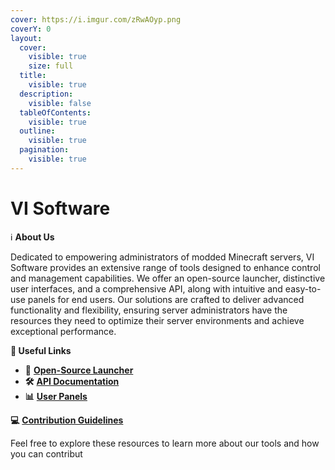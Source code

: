 ```yaml
---
cover: https://i.imgur.com/zRwAOyp.png
coverY: 0
layout:
  cover:
    visible: true
    size: full
  title:
    visible: true
  description:
    visible: false
  tableOfContents:
    visible: true
  outline:
    visible: true
  pagination:
    visible: true
---
```


# VI Software



ℹ️ **About Us**

Dedicated to empowering administrators of modded Minecraft servers, VI Software provides an extensive range of tools designed to enhance control and management capabilities. We offer an open-source launcher, distinctive user interfaces, and a comprehensive API, along with intuitive and easy-to-use panels for end users. Our solutions are crafted to deliver advanced functionality and flexibility, ensuring server administrators have the resources they need to optimize their server environments and achieve exceptional performance.

**🔗 Useful Links**

* **🚀** [**Open-Source Launcher**](https://docs.visoftware.tech/vi-software/vis-launcher)
* **🛠️** [**API Documentation**](https://docs.visoftware.tech/vi-software/api)
* **📊** [**User Panels**](https://docs.visoftware.tech/vi-software/puf)

**💻** [**Contribution Guidelines**](https://docs.visoftware.tech/vi-software/guidelines/contribution-guidelines)

Feel free to explore these resources to learn more about our tools and how you can contribut
